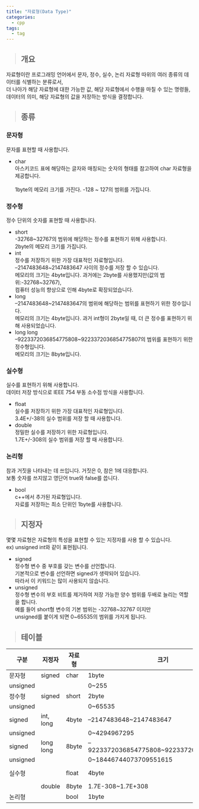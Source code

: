 ```yaml
---
title: "자료형(Data Type)"
categories:
  - cpp
tags:
  - tag
---
```

> ## 개요

자료형이란 프로그래밍 언어에서 문자, 정수, 실수, 논리 자료형 따위의 여러 종류의 데이터를 식별하는 분류로서,<br>
더 나아가 해당 자료형에 대한 가능한 값, 해당 자료형에서 수행을 마칠 수 있는 명령들,<br>
데이터의 의미, 해당 자료형의 값을 저장하는 방식을 결정합니다.

> ## 종류

### 문자형
문자를 표현할 때 사용합니다.
- char  
  아스키코드 표에 해당하는 글자와 매칭되는 숫자의 형태를 참고하여 char 자료형을 제공합니다.<br>  
  1byte의 메모리 크기를 가진다. -128 ~ 127의 범위를 가집니다.<br>

### 정수형
정수 단위의 숫자를 표현할 때 사용합니다.
- short<br>
  -32768~32767의 범위에 해당하는 정수를 표현하기 위해 사용합니다.<br>
  2byte의 메모리 크기를 가집니다.
- int<br>
  정수를 저장하기 위한 가장 대표적인 자료형입니다.<br>
  –2147483648\~2147483647 사이의 정수를 저장 할 수 있습니다.<br>
  메모리의 크기는 4byte입니다. 과거에는 2byte를 사용했지만(값의 범위:-32768~32767),<br>
  컴퓨터 성능의 향상으로 인해 4byte로 확장되었습니다.
- long<br>
  –2147483648~2147483647의 범위에 해당하는 범위를 표현하기 위한 정수입니다.<br>
  메모리의 크기는 4byte입니다. 과거 int형이 2byte일 때, 더 큰 정수를 표현하기 위해 사용되었습니다.<br>
- long long<br>
  –9223372036854775808~9223372036854775807의 범위를 표현하기 위한 정수형입니다.<br>
  메모리의 크기는 8byte입니다.
### 실수형
실수를 표현하기 위해 사용합니다.<br>
데이터 저장 방식으로 IEEE 754 부동 소수점 방식을 사용합니다.
- float<br>
  실수를 저장하기 위한 가장 대표적인 자료형입니다.<br>
  3.4E+/-38의 실수 범위를 저장 할 때 사용합니다.
- double<br>
  정밀한 실수를 저장하기 위한 자료형입니다.<br>
  1.7E+/-308의 실수 범위를 저장 할 때 사용합니다.
### 논리형
참과 거짓을 나타내는 데 쓰입니다. 거짓은 0, 참은 1에 대응합니다.<br>
보통 숫자를 쓰지않고 영단어 true와 false를 씁니다.
- bool<br>
  c++에서 추가된 자료형입니다.<br>
  자료를 저장하는 최소 단위인 1byte를 사용합니다.
> ## 지정자

몇몇 자료형은 자료형의 특성을 표현할 수 있는 지정자를 사용 할 수 있습니다.<br>
ex) unsigned int와 같이 표현됩니다.
- signed<br>
  정수형 변수 중 부호를 갖는 변수를 선언합니다.<br>
  기본적으로 변수를 선언하면 signed가 생략되어 있습니다.<br>
  따라서 이 키워드는 많이 사용되지 않습니다.
- unsigned<br>
  정수형 변수의 부호 비트를 제거하여 저장 가능한 양수 범위를 두배로 늘리는 역할을 합니다.<br>
  예를 들어 short형 변수의 기본 범위는 -32768\~32767 이지만<br>
  unsigned를 붙이게 되면 0~65535의 범위를 가지게 됩니다.

> ## 테이블

구분|지정자|자료형|크기|범위
---|---|---|---|---
문자형|signed|char|1byte|-128~127
|unsigned|||0~255
정수형|signed|short|2byte|-32768~32767
|unsigned|||0~65535
|signed|int, long|4byte|–2147483648~2147483647
|unsigned|||0~4294967295
|signed|long long|8byte|–9223372036854775808~9223372036854775807
|unsigned|||0~18446744073709551615
실수형||float|4byte|3.4E-38~3.4E+38
||double|8byte|1.7E-308~1.7E+308
논리형||bool|1byte|0~1
